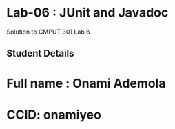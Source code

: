 # Lab-06 : JUnit and Javadoc
Solution to CMPUT 301 Lab 6 

## Student Details
# Full name : Onami Ademola

# CCID: onamiyeo
